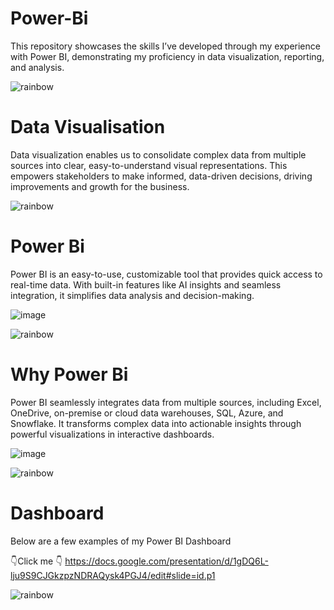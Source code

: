 # Power-Bi
This repository showcases the skills I’ve developed through my experience with Power BI, demonstrating my proficiency in data visualization, reporting, and analysis.

![rainbow](https://github.com/Winxent/portfolio/assets/146320825/5dc438d2-e138-4db0-97a0-e5ae8c3473e8)

# Data Visualisation
Data visualization enables us to consolidate complex data from multiple sources into clear, easy-to-understand visual representations. This empowers stakeholders to make informed, data-driven decisions, driving improvements and growth for the business.

![rainbow](https://github.com/Winxent/portfolio/assets/146320825/5dc438d2-e138-4db0-97a0-e5ae8c3473e8)

# Power Bi
Power BI is an easy-to-use, customizable tool that provides quick access to real-time data. With built-in features like AI insights and seamless integration, it simplifies data analysis and decision-making.

![image](https://github.com/user-attachments/assets/b3fb4eca-e5c7-4437-b3ef-2123576f0d27)

![rainbow](https://github.com/Winxent/portfolio/assets/146320825/5dc438d2-e138-4db0-97a0-e5ae8c3473e8)

# Why Power Bi
Power BI seamlessly integrates data from multiple sources, including Excel, OneDrive, on-premise or cloud data warehouses, SQL, Azure, and Snowflake. It transforms complex data into actionable insights through powerful visualizations in interactive dashboards.

![image](https://github.com/user-attachments/assets/3d8e652c-fa7d-4d36-91ed-10c1c3a6f034)

![rainbow](https://github.com/Winxent/portfolio/assets/146320825/5dc438d2-e138-4db0-97a0-e5ae8c3473e8)

# Dashboard
Below are a few examples of my Power BI Dashboard

👇Click me 👇
https://docs.google.com/presentation/d/1gDQ6L-lju9S9CJGkzpzNDRAQysk4PGJ4/edit#slide=id.p1

![rainbow](https://github.com/Winxent/portfolio/assets/146320825/5dc438d2-e138-4db0-97a0-e5ae8c3473e8)


